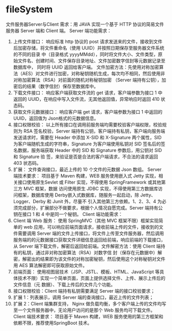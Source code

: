 # fileSystem
文件服务器Server与Client
需求：用 JAVA 实现一个基于 HTTP 协议的简易文件服务器 Server 端和 Client 端。
Server 端功能需求：
1. 上传文件接口：
响应标准 http 协议的 post 请求发送来的文件，接收到文件后加密存储，将文件重命名（使用 UUID）并按照日期保存至服务器文件系统的不同的目录
中（目录格式 yyyyMMdd），同时将文件大小、文件类型，原始文件名、创建时间、文件保存目录地址、文件加密数字信封等元数据记录至数据库中，
同时将 UUID 返回给客户端。
文件加密方法：先使用对称加密算法（AES）对文件进行加密，对称秘钥随机生成，每次均不相同，然后使用非对称加密算法（RSA）对前面的随机对称秘钥加密
（Server 端持有公钥），加密后的结果（数字信封）保存至数据库中。
2. 下载文件接口：
响应客户端获取文件流的 get 请求，客户端参数为接口 1 中返回的 UUID，在响应中写入文件流，无其他返回值，异常响应时返回 410 状态码。
3. 获取文件元数据接口：
响应客户端 get 请求，客户端参数为接口 1 中返回的 UUID，返回值为 Json格式的元数据信息。
4. 接口权限校验：
以上所有接口在调用前服务端均需要校验客户端权限，校验规则为 RSA 签名校验，Server 端持有公钥，客户端持有私钥，客户端向服务端发送请求时，需要在 Header 中添加 X-SID 和 X-Signature 两个属性，SID 为客户端随机生成的字符串，Signature 为客户端使用私钥对 SID 签名后的签名数据，服务端获取 Header 中的 SID 和 Signature 参数后，用公钥对 SID 和 Signature 验 签，来验证是否是合法的客户端请求，不合法的请求返回 403 状态码。
5. 扩展：
文件查询接口，最近上传的 10 个文件的元数据 Json 数组。
Server 端技术要求：
项目基于 Maven 构建，WEB 服务使用嵌入式 Jetty 实现，相关接口使用原生Sevlet 或 Filter 实现，不得使用 SpringFramework 或其他第三方 MVC 框架，数据
访问使用原生 JDBC 实现，不得使用第三方数据库访问框架，数据库使用 Derby嵌入式数据库，随服务一起启动，除 Jetty、Logger、Derby 和 Junit 外，尽量不
引入其他第三方依赖。1、2、3、4 为必须完成部分，扩展部分不做要求，根据个人情况自愿完成。Server 端持有公钥在接口 1 和 4 中是同一个秘钥。
Client 端功能需求：
1. Client 端 Web 服务：
使用 SpringMVC（其他 MVC 框架不限）框架实现简单的 web 应用，可以响应前端页面请求，接收前端上传的文件，接收到的文件需要调用 Server 端的文件上传接口，将文件上传至文件服务器，然后调用服务端的的元数据接口获取文件详细信息返回给前端，响应前端的下载接口，从 Server 端下载文件，解密后返回给前端。文件解密方法：使用 Client 端持有的私钥，通过非对称加密算法（RSA）对数字信 封（保存在元数据中）解密，解密出的结果即为该文件的对称加密秘钥，然后使用这个对称秘钥对文件用 AES 算法解密即可获取原始文件。
2. 前端页面：
使用视图层技术（JSP、JSTL、模板、HTML、JavaScript 等具体技术不限）实现一个简单页面，页面上提供选择文件、上传、展示上传后的文件信息（元
数据）、下载上传后的文件几个功能。
3. 接口权限校验：Client 端持有私钥需要满足 Server 端的接口校验要求；
4. 扩展 1：列表展示，调用 Server 端的查询接口，最近上传的文件列表；
5. 扩展 2：Client 端集群支持， Nginx 做负载均衡，多个客户端上传的文件均写至一个文件服务器中，无论用户访问的是那个 Web 服务均可下载文件。
Client 端技术要求：
项目基于 Maven 构建，WEB 服务使用的第三方框架和依赖不限，推荐使用SpringBoot 技术。
